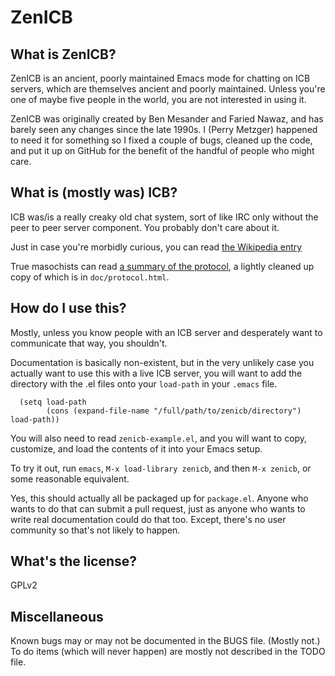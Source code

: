 # ZenICB

## What is ZenICB?

ZenICB is an ancient, poorly maintained Emacs mode for chatting on ICB
servers, which are themselves ancient and poorly maintained. Unless
you're one of maybe five people in the world, you are not interested
in using it.

ZenICB was originally created by Ben Mesander and Faried Nawaz, and
has barely seen any changes since the late 1990s. I (Perry Metzger)
happened to need it for something so I fixed a couple of bugs, cleaned
up the code, and put it up on GitHub for the benefit of the handful of
people who might care.

## What is (mostly was) ICB?

ICB was/is a really creaky old chat system, sort of like IRC only without
the peer to peer server component. You probably don't care about it.

Just in case you're morbidly curious, you can read [the Wikipedia entry](https://en.wikipedia.org/wiki/Internet_Citizen%27s_Band)

True masochists can read [a summary of the
protocol](http://www.icb.net/_jrudd/icb/protocol.html), a lightly
cleaned up copy of which is in `doc/protocol.html`.

## How do I use this?

Mostly, unless you know people with an ICB server and desperately want
to communicate that way, you shouldn't.

Documentation is basically non-existent, but in the very unlikely case
you actually want to use this with a live ICB server, you will want to
add the directory with the .el files onto your `load-path` in your
`.emacs` file.

```
  (setq load-path
        (cons (expand-file-name "/full/path/to/zenicb/directory") load-path))
```

You will also need to read `zenicb-example.el`, and you will
want to copy, customize, and load the contents of it into your Emacs
setup.

To try it out, run `emacs`, `M-x load-library zenicb`, and then `M-x zenicb`,
or some reasonable equivalent.

Yes, this should actually all be packaged up for `package.el`. Anyone
who wants to do that can submit a pull request, just as anyone who
wants to write real documentation could do that too. Except, there's
no user community so that's not likely to happen.

## What's the license?

GPLv2

## Miscellaneous

Known bugs may or may not be documented in the BUGS file. (Mostly
not.) To do items (which will never happen) are mostly not described
in the TODO file.
